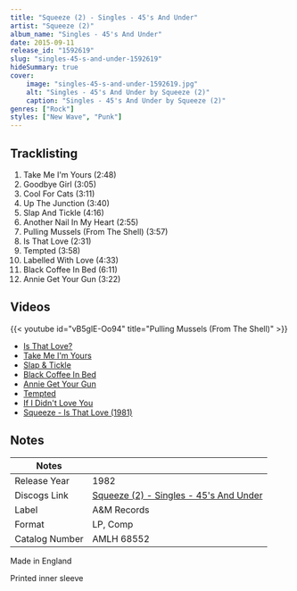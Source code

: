 ```yaml
---
title: "Squeeze (2) - Singles - 45's And Under"
artist: "Squeeze (2)"
album_name: "Singles - 45's And Under"
date: 2015-09-11
release_id: "1592619"
slug: "singles-45-s-and-under-1592619"
hideSummary: true
cover:
    image: "singles-45-s-and-under-1592619.jpg"
    alt: "Singles - 45's And Under by Squeeze (2)"
    caption: "Singles - 45's And Under by Squeeze (2)"
genres: ["Rock"]
styles: ["New Wave", "Punk"]
---
```


## Tracklisting
1. Take Me I'm Yours (2:48)
2. Goodbye Girl (3:05)
3. Cool For Cats (3:11)
4. Up The Junction (3:40)
5. Slap And Tickle (4:16)
6. Another Nail In My Heart (2:55)
7. Pulling Mussels (From The Shell) (3:57)
8. Is That Love (2:31)
9. Tempted (3:58)
10. Labelled With Love (4:33)
11. Black Coffee In Bed (6:11)
12. Annie Get Your Gun (3:22)

## Videos
{{< youtube id="vB5glE-Oo94" title="Pulling Mussels (From The Shell)" >}}
- [Is That Love?](https://www.youtube.com/watch?v=ROjSnSo0DiI)
- [Take Me I'm Yours](https://www.youtube.com/watch?v=YrVn4HAh2vM)
- [Slap & Tickle](https://www.youtube.com/watch?v=co1c1PTPWYs)
- [Black Coffee In Bed](https://www.youtube.com/watch?v=ZyF425Fu3o4)
- [Annie Get Your Gun](https://www.youtube.com/watch?v=0Bfm_1Ralgc)
- [Tempted](https://www.youtube.com/watch?v=WWteW9MAzdo)
- [If I Didn't Love You](https://www.youtube.com/watch?v=liLruG9gV40)
- [Squeeze - Is That Love (1981)](https://www.youtube.com/watch?v=Uz0UeOUBnn8)


## Notes

| Notes          |             |
| ---------------| ----------- |
| Release Year   | 1982 |
| Discogs Link   | [Squeeze (2) - Singles - 45's And Under](https://www.discogs.com/release/1592619-Squeeze-Singles-45s-And-Under) |
| Label          | A&M Records |
| Format         | LP, Comp |
| Catalog Number | AMLH 68552 |

Made in England  Printed inner sleeve 

